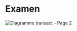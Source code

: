 # Examen
![Diagramme transact - Page 2](https://user-images.githubusercontent.com/116524378/204576714-8cf68224-8538-4d7d-885b-8dddc0153811.png)

